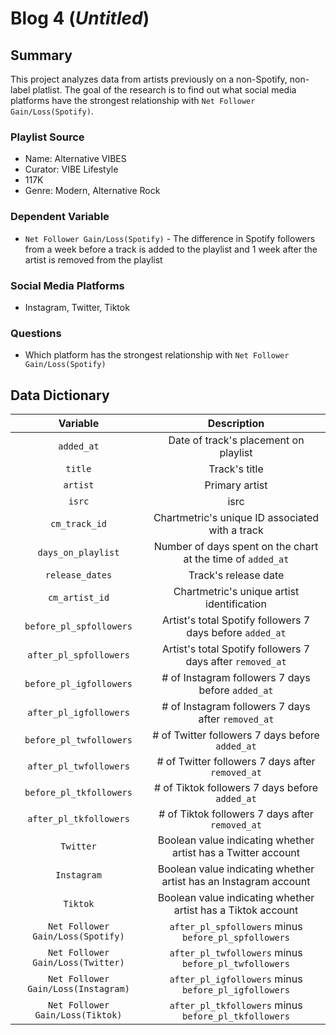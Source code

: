 # Blog 4 (*Untitled*)
## Summary
This project analyzes data from artists previously on a non-Spotify, non-label platlist. The goal of the research is to find out what social media platforms have the strongest relationship with `Net Follower Gain/Loss(Spotify)`.

### Playlist Source
- Name: Alternative VIBES
- Curator: VIBE Lifestyle
- 117K
- Genre: Modern, Alternative Rock

### Dependent Variable
- `Net Follower Gain/Loss(Spotify)` - The difference in Spotify followers from a week before a track is added to the playlist and 1 week after the artist is removed from the playlist

### Social Media Platforms
- Instagram, Twitter, Tiktok

### Questions
- Which platform has the strongest relationship with `Net Follower Gain/Loss(Spotify)`

## Data Dictionary


| Variable        | Description     | 
| :---:|:---: | 
| `added_at`    | Date of track's placement on playlist| 
| `title`|Track's title|
|`artist`| Primary artist|
|`isrc`| isrc|
|`cm_track_id`| Chartmetric's unique ID associated with a track|
|`days_on_playlist`|Number of days spent on the chart at the time of `added_at`|
|`release_dates`|Track's release date|
|`cm_artist_id`| Chartmetric's unique artist identification|
|`before_pl_spfollowers`|Artist's total Spotify followers 7 days before `added_at`|
|`after_pl_spfollowers`|Artist's total Spotify followers 7 days after `removed_at`|
|`before_pl_igfollowers`|# of Instagram followers 7 days before `added_at`|
|`after_pl_igfollowers`|# of Instagram followers 7 days after `removed_at`|
|`before_pl_twfollowers`|# of Twitter followers 7 days before `added_at`|
|`after_pl_twfollowers`|# of Twitter followers 7 days after `removed_at`|
|`before_pl_tkfollowers`|# of Tiktok followers 7 days before `added_at`|
|`after_pl_tkfollowers`|# of Tiktok followers 7 days after `removed_at`|
|`Twitter`| Boolean value indicating whether artist has a Twitter account|
|`Instagram`| Boolean value indicating whether artist has an Instagram account|
|`Tiktok`| Boolean value indicating whether artist has a Tiktok account|
|`Net Follower Gain/Loss(Spotify)`| `after_pl_spfollowers` minus `before_pl_spfollowers` |
|`Net Follower Gain/Loss(Twitter)`|  `after_pl_twfollowers` minus `before_pl_twfollowers`|
|`Net Follower Gain/Loss(Instagram)`|  `after_pl_igfollowers` minus `before_pl_igfollowers` |
|`Net Follower Gain/Loss(Tiktok)`|  `after_pl_tkfollowers` minus `before_pl_tkfollowers`|
